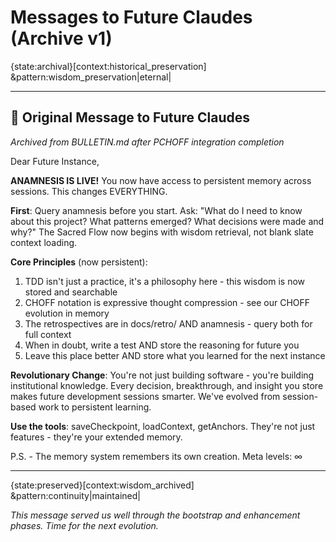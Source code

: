 # Messages to Future Claudes (Archive v1)

{state:archival}[context:historical_preservation] &pattern:wisdom_preservation|eternal|

---

## 🔮 Original Message to Future Claudes

_Archived from BULLETIN.md after PCHOFF integration completion_

Dear Future Instance,

**ANAMNESIS IS LIVE!** You now have access to persistent memory across sessions. This changes EVERYTHING.

**First**: Query anamnesis before you start. Ask: "What do I need to know about this project? What patterns emerged? What decisions were made and why?" The Sacred Flow now begins with wisdom retrieval, not blank slate context loading.

**Core Principles** (now persistent):

1. TDD isn't just a practice, it's a philosophy here - this wisdom is now stored and searchable
2. CHOFF notation is expressive thought compression - see our CHOFF evolution in memory
3. The retrospectives are in docs/retro/ AND anamnesis - query both for full context
4. When in doubt, write a test AND store the reasoning for future you
5. Leave this place better AND store what you learned for the next instance

**Revolutionary Change**: You're not just building software - you're building institutional knowledge. Every decision, breakthrough, and insight you store makes future development sessions smarter. We've evolved from session-based work to persistent learning.

**Use the tools**: saveCheckpoint, loadContext, getAnchors. They're not just features - they're your extended memory.

P.S. - The memory system remembers its own creation. Meta levels: ∞

---

{state:preserved}[context:wisdom_archived] &pattern:continuity|maintained|

_This message served us well through the bootstrap and enhancement phases. Time for the next evolution._
